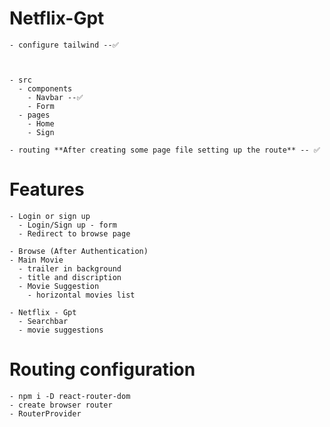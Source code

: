 # Netflix-Gpt

    - configure tailwind --✅



    - src
      - components
        - Navbar --✅
        - Form
      - pages
        - Home
        - Sign

    - routing **After creating some page file setting up the route** -- ✅

# Features

    - Login or sign up
      - Login/Sign up - form
      - Redirect to browse page

    - Browse (After Authentication)
    - Main Movie
      - trailer in background
      - title and discription
      - Movie Suggestion
        - horizontal movies list

    - Netflix - Gpt
      - Searchbar
      - movie suggestions

# Routing configuration

    - npm i -D react-router-dom
    - create browser router
    - RouterProvider
